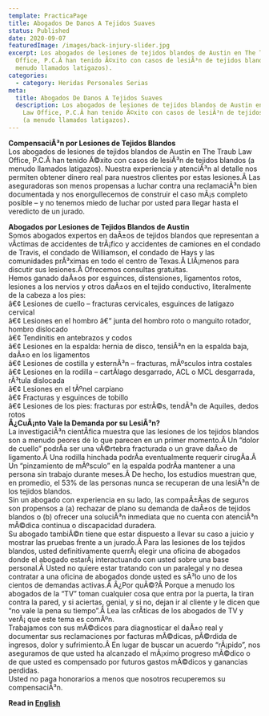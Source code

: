 ```yaml
---
template: PracticaPage
title: Abogados De Danos A Tejidos Suaves
status: Published
date: 2020-09-07
featuredImage: /images/back-injury-slider.jpg
excerpt: Los abogados de lesiones de tejidos blandos de Austin en The Traub Law
  Office, P.C.Â han tenido Ã©xito con casos de lesiÃ³n de tejidos blandos (a
  menudo llamados latigazos).
categories:
  - category: Heridas Personales Serias
meta:
  title: Abogados De Danos A Tejidos Suaves
  description: Los abogados de lesiones de tejidos blandos de Austin en The Traub
    Law Office, P.C.Â han tenido Ã©xito con casos de lesiÃ³n de tejidos blandos
    (a menudo llamados latigazos).
---
```

<!--StartFragment-->

**CompensaciÃ³n por Lesiones de Tejidos Blandos**\
Los abogados de lesiones de tejidos blandos de Austin en The Traub Law Office, P.C.Â han tenido Ã©xito con casos de lesiÃ³n de tejidos blandos (a menudo llamados latigazos). Nuestra experiencia y atenciÃ³n al detalle nos permiten obtener dinero real para nuestros clientes por estas lesiones.Â Las aseguradoras son menos propensas a luchar contra una reclamaciÃ³n bien documentada y nos enorgullecemos de construir el caso mÃ¡s completo posible – y no tenemos miedo de luchar por usted para llegar hasta el veredicto de un jurado.

**Abogados por Lesiones de Tejidos Blandos de Austin**\
Somos abogados expertos en daÃ±os de tejidos blandos que representan a vÃ­ctimas de accidentes de trÃ¡fico y accidentes de camiones en el condado de Travis, el condado de Williamson, el condado de Hays y las comunidades prÃ³ximas en todo el centro de Texas.Â LlÃ¡menos para discutir sus lesiones.Â Ofrecemos consultas gratuitas.\
Hemos ganado daÃ±os por esguinces, distensiones, ligamentos rotos, lesiones a los nervios y otros daÃ±os en el tejido conductivo, literalmente de la cabeza a los pies:\
â€¢ Lesiones de cuello – fracturas cervicales, esguinces de latigazo cervical\
â€¢ Lesiones en el hombro â€“ junta del hombro roto o manguito rotador, hombro dislocado\
â€¢ Tendinitis en antebrazos y codos\
â€¢ Lesiones en la espalda: hernia de disco, tensiÃ³n en la espalda baja, daÃ±o en los ligamentos\
â€¢ Lesiones de costilla y esternÃ³n – fracturas, mÃºsculos intra costales\
â€¢ Lesiones en la rodilla – cartÃ­lago desgarrado, ACL o MCL desgarrada, rÃ³tula dislocada\
â€¢ Lesiones en el tÃºnel carpiano\
â€¢ Fracturas y esguinces de tobillo\
â€¢ Lesiones de los pies: fracturas por estrÃ©s, tendÃ³n de Aquiles, dedos rotos\
**Â¿CuÃ¡nto Vale la Demanda por su LesiÃ³n?**\
La investigaciÃ³n cientÃ­fica muestra que las lesiones de los tejidos blandos son a menudo peores de lo que parecen en un primer momento.Â Un “dolor de cuello” podrÃ­a ser una vÃ©rtebra fracturada o un grave daÃ±o de ligamento.Â Una rodilla hinchada podrÃ­a eventualmente requerir cirugÃ­a.Â Un “pinzamiento de mÃºsculo” en la espalda podrÃ­a mantener a una persona sin trabajo durante meses.Â De hecho, los estudios muestran que, en promedio, el 53% de las personas nunca se recuperan de una lesiÃ³n de los tejidos blandos.\
Sin un abogado con experiencia en su lado, las compaÃ±Ã­as de seguros son propensos a (a) rechazar de plano su demanda de daÃ±os de tejidos blandos o (b) ofrecer una soluciÃ³n inmediata que no cuenta con atenciÃ³n mÃ©dica continua o discapacidad duradera.\
Su abogado tambiÃ©n tiene que estar dispuesto a llevar su caso a juicio y mostrar las pruebas frente a un jurado.Â Para las lesiones de los tejidos blandos, usted definitivamente querrÃ¡ elegir una oficina de abogados donde el abogado estarÃ¡ interactuando con usted sobre una base personal.Â Usted no quiere estar tratando con un paralegal y no desea contratar a una oficina de abogados donde usted es sÃ³lo uno de los cientos de demandas activas.Â Â¿Por quÃ©?Â Porque a menudo los abogados de la “TV” toman cualquier cosa que entra por la puerta, la tiran contra la pared, y si aciertas, genial, y si no, dejan ir al cliente y le dicen que “no vale la pena su tiempo”.Â Lea las crÃ­ticas de los abogados de TV y verÃ¡ que este tema es comÃºn.\
Trabajamos con sus mÃ©dicos para diagnosticar el daÃ±o real y documentar sus reclamaciones por facturas mÃ©dicas, pÃ©rdida de ingresos, dolor y sufrimiento.Â En lugar de buscar un acuerdo “rÃ¡pido”, nos aseguramos de que usted ha alcanzado el mÃ¡ximo progreso mÃ©dico o de que usted es compensado por futuros gastos mÃ©dicos y ganancias perdidas.\
Usted no paga honorarios a menos que nosotros recuperemos su compensaciÃ³n.

<!--EndFragment-->

**Read in [English](/practice-areas/soft-tissue-damage-attorneys/)**